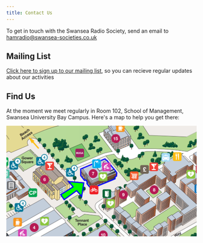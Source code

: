 ```yaml
---
title: Contact Us
---
```


To get in touch with the Swansea Radio Society, send an email to [hamradio@swansea-societies.co.uk](mailto:hamradio@swansea-societies.co.uk)

## Mailing List

[Click here to sign up to our mailing list](http://eepurl.com/gHDgLD), so you can recieve regular updates about our activities


## Find Us

At the moment we meet regularly in Room 102, School of Management, Swansea University Bay Campus. Here's a map to help you get there:

![map](/media/som-map.png)
